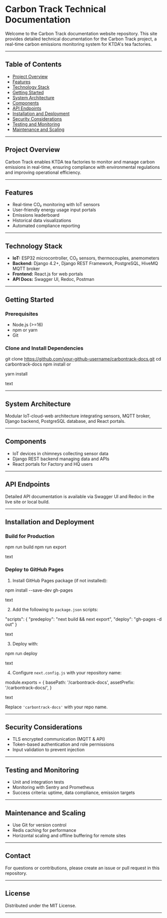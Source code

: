 # Carbon Track Technical Documentation

Welcome to the Carbon Track documentation website repository. This site provides detailed technical documentation for the Carbon Track project, a real-time carbon emissions monitoring system for KTDA's tea factories.

---

## Table of Contents

- [Project Overview](#project-overview)
- [Features](#features)
- [Technology Stack](#technology-stack)
- [Getting Started](#getting-started)
- [System Architecture](#system-architecture)
- [Components](#components)
- [API Endpoints](#api-endpoints)
- [Installation and Deployment](#installation-and-deployment)
- [Security Considerations](#security-considerations)
- [Testing and Monitoring](#testing-and-monitoring)
- [Maintenance and Scaling](#maintenance-and-scaling)

---

## Project Overview

Carbon Track enables KTDA tea factories to monitor and manage carbon emissions in real-time, ensuring compliance with environmental regulations and improving operational efficiency.

---

## Features

- Real-time CO₂ monitoring with IoT sensors
- User-friendly energy usage input portals
- Emissions leaderboard
- Historical data visualizations
- Automated compliance reporting

---

## Technology Stack

- **IoT:** ESP32 microcontroller, CO₂ sensors, thermocouples, anemometers
- **Backend:** Django 4.2+, Django REST Framework, PostgreSQL, HiveMQ MQTT broker
- **Frontend:** React.js for web portals
- **API Docs:** Swagger UI, Redoc, Postman

---

## Getting Started

### Prerequisites

- Node.js (>=16)
- npm or yarn
- Git

### Clone and Install Dependencies

git clone https://github.com/your-github-username/carbontrack-docs.git
cd carbontrack-docs
npm install
or

yarn install

text

---

## System Architecture

Modular IoT-cloud-web architecture integrating sensors, MQTT broker, Django backend, PostgreSQL database, and React portals.

---

## Components

- IoT devices in chimneys collecting sensor data
- Django REST backend managing data and APIs
- React portals for Factory and HQ users

---

## API Endpoints

Detailed API documentation is available via Swagger UI and Redoc in the live site or local build.

---

## Installation and Deployment

### Build for Production

npm run build
npm run export

text

### Deploy to GitHub Pages

1. Install GitHub Pages package (if not installed):

npm install --save-dev gh-pages

text

2. Add the following to `package.json` scripts:

"scripts": {
"predeploy": "next build && next export",
"deploy": "gh-pages -d out"
}

text

3. Deploy with:

npm run deploy

text

4. Configure `next.config.js` with your repository name:

module.exports = {
basePath: '/carbontrack-docs',
assetPrefix: '/carbontrack-docs/',
}

text

Replace `'carbontrack-docs'` with your repo name.

---

## Security Considerations

- TLS encrypted communication (MQTT & API)
- Token-based authentication and role permissions
- Input validation to prevent injection

---

## Testing and Monitoring

- Unit and integration tests
- Monitoring with Sentry and Prometheus
- Success criteria: uptime, data compliance, emission targets

---

## Maintenance and Scaling

- Use Git for version control
- Redis caching for performance
- Horizontal scaling and offline buffering for remote sites

---

## Contact

For questions or contributions, please create an issue or pull request in this repository.

---

## License

Distributed under the MIT License.

---